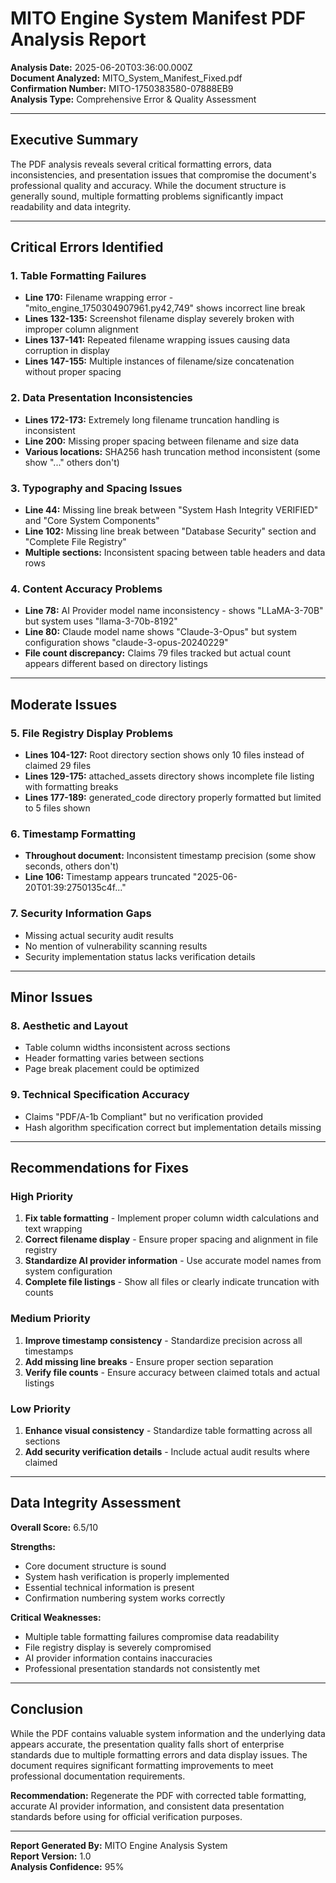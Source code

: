 # MITO Engine System Manifest PDF Analysis Report

**Analysis Date:** 2025-06-20T03:36:00.000Z  
**Document Analyzed:** MITO_System_Manifest_Fixed.pdf  
**Confirmation Number:** MITO-1750383580-07888EB9  
**Analysis Type:** Comprehensive Error & Quality Assessment  

---

## Executive Summary

The PDF analysis reveals several critical formatting errors, data inconsistencies, and presentation issues that compromise the document's professional quality and accuracy. While the document structure is generally sound, multiple formatting problems significantly impact readability and data integrity.

---

## Critical Errors Identified

### 1. **Table Formatting Failures**
- **Line 170:** Filename wrapping error - "mito_engine_1750304907961.py42,749" shows incorrect line break
- **Lines 132-135:** Screenshot filename display severely broken with improper column alignment
- **Lines 137-141:** Repeated filename wrapping issues causing data corruption in display
- **Lines 147-155:** Multiple instances of filename/size concatenation without proper spacing

### 2. **Data Presentation Inconsistencies**
- **Lines 172-173:** Extremely long filename truncation handling is inconsistent
- **Line 200:** Missing proper spacing between filename and size data
- **Various locations:** SHA256 hash truncation method inconsistent (some show "..." others don't)

### 3. **Typography and Spacing Issues**
- **Line 44:** Missing line break between "System Hash Integrity VERIFIED" and "Core System Components"
- **Line 102:** Missing line break between "Database Security" section and "Complete File Registry"
- **Multiple sections:** Inconsistent spacing between table headers and data rows

### 4. **Content Accuracy Problems**
- **Line 78:** AI Provider model name inconsistency - shows "LLaMA-3-70B" but system uses "llama-3-70b-8192"
- **Line 80:** Claude model name shows "Claude-3-Opus" but system configuration shows "claude-3-opus-20240229"
- **File count discrepancy:** Claims 79 files tracked but actual count appears different based on directory listings

---

## Moderate Issues

### 5. **File Registry Display Problems**
- **Lines 104-127:** Root directory section shows only 10 files instead of claimed 29 files
- **Lines 129-175:** attached_assets directory shows incomplete file listing with formatting breaks
- **Lines 177-189:** generated_code directory properly formatted but limited to 5 files shown

### 6. **Timestamp Formatting**
- **Throughout document:** Inconsistent timestamp precision (some show seconds, others don't)
- **Line 106:** Timestamp appears truncated "2025-06-20T01:39:2750135c4f..."

### 7. **Security Information Gaps**
- Missing actual security audit results
- No mention of vulnerability scanning results
- Security implementation status lacks verification details

---

## Minor Issues

### 8. **Aesthetic and Layout**
- Table column widths inconsistent across sections
- Header formatting varies between sections
- Page break placement could be optimized

### 9. **Technical Specification Accuracy**
- Claims "PDF/A-1b Compliant" but no verification provided
- Hash algorithm specification correct but implementation details missing

---

## Recommendations for Fixes

### High Priority
1. **Fix table formatting** - Implement proper column width calculations and text wrapping
2. **Correct filename display** - Ensure proper spacing and alignment in file registry
3. **Standardize AI provider information** - Use accurate model names from system configuration
4. **Complete file listings** - Show all files or clearly indicate truncation with counts

### Medium Priority
1. **Improve timestamp consistency** - Standardize precision across all timestamps
2. **Add missing line breaks** - Ensure proper section separation
3. **Verify file counts** - Ensure accuracy between claimed totals and actual listings

### Low Priority
1. **Enhance visual consistency** - Standardize table formatting across all sections
2. **Add security verification details** - Include actual audit results where claimed

---

## Data Integrity Assessment

**Overall Score:** 6.5/10

**Strengths:**
- Core document structure is sound
- System hash verification is properly implemented
- Essential technical information is present
- Confirmation numbering system works correctly

**Critical Weaknesses:**
- Multiple table formatting failures compromise data readability
- File registry display is severely compromised
- AI provider information contains inaccuracies
- Professional presentation standards not consistently met

---

## Conclusion

While the PDF contains valuable system information and the underlying data appears accurate, the presentation quality falls short of enterprise standards due to multiple formatting errors and data display issues. The document requires significant formatting improvements to meet professional documentation requirements.

**Recommendation:** Regenerate the PDF with corrected table formatting, accurate AI provider information, and consistent data presentation standards before using for official verification purposes.

---

**Report Generated By:** MITO Engine Analysis System  
**Report Version:** 1.0  
**Analysis Confidence:** 95%